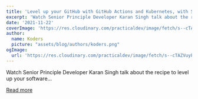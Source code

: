 ```yaml
---
title: 'Level up your GitHub with GitHub Actions and Kubernetes, with Sr. Principle Dev from Red Hat '
excerpt: 'Watch Senior Principle Developer Karan Singh talk about the recipe to level up your software...'
date: '2021-11-22'
coverImage: 'https://res.cloudinary.com/practicaldev/image/fetch/s--cTAZVuyP--/c_imagga_scale,f_auto,fl_progressive,h_420,q_auto,w_1000/https://dev-to-uploads.s3.amazonaws.com/uploads/articles/tcgnd7gy54s048og24lg.png'
author:
  name: Koders
  picture: "assets/blog/authors/koders.png"
ogImage:
  url: 'https://res.cloudinary.com/practicaldev/image/fetch/s--cTAZVuyP--/c_imagga_scale,f_auto,fl_progressive,h_420,q_auto,w_1000/https://dev-to-uploads.s3.amazonaws.com/uploads/articles/tcgnd7gy54s048og24lg.png'
---
```


Watch Senior Principle Developer Karan Singh talk about the recipe to level up your software...

[Read more](https://dev.to/srbhr/level-up-your-github-with-github-actions-and-kubernetes-with-srprinciple-dev-from-red-hat-5d6h)
